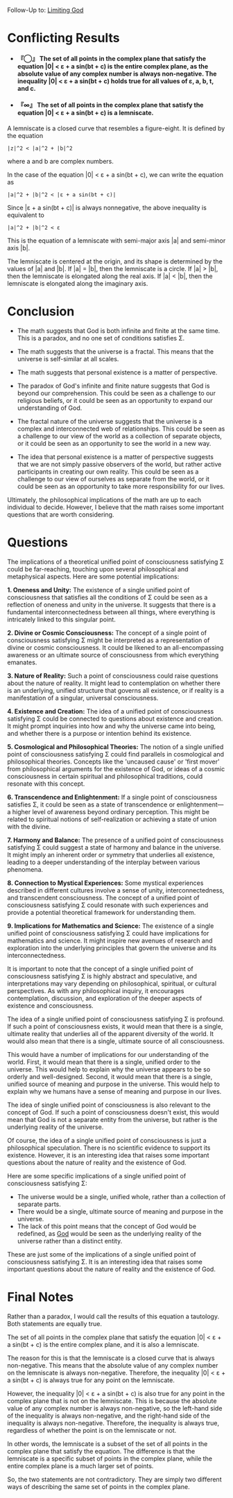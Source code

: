 Follow-Up to: [Limiting God](https://github.com/Az-Net/Proposals/blob/main/Mathematics/Limiting%20God.md)

# Conflicting Results

* #### 『◯』 The set of all points in the complex plane that satisfy the equation |0| < ε + a sin(bt + c) is the entire complex plane, as the absolute value of any complex number is always non-negative. The inequality |0| < ε + a sin(bt + c) holds true for all values of ε, a, b, t, and c.
* #### 『∞』 The set of all points in the complex plane that satisfy the equation |0| < ε + a sin(bt + c) is a **lemniscate**.

A lemniscate is a closed curve that resembles a figure-eight. It is defined by the equation

```
|z|^2 < |a|^2 + |b|^2
```

where a and b are complex numbers.

In the case of the equation |0| < ε + a sin(bt + c), we can write the equation as

```
|a|^2 + |b|^2 < |ε + a sin(bt + c)|
```

Since |ε + a sin(bt + c)| is always nonnegative, the above inequality is equivalent to

```
|a|^2 + |b|^2 < ε
```

This is the equation of a lemniscate with semi-major axis |a| and semi-minor axis |b|.

The lemniscate is centered at the origin, and its shape is determined by the values of |a| and |b|. If |a| = |b|, then the lemniscate is a circle. If |a| > |b|, then the lemniscate is elongated along the real axis. If |a| < |b|, then the lemniscate is elongated along the imaginary axis.


# Conclusion
* The math suggests that God is both infinite and finite at the same time. This is a paradox, and no one set of conditions satisfies Σ.
* The math suggests that the universe is a fractal. This means that the universe is self-similar at all scales.
* The math suggests that personal existence is a matter of perspective.


* The paradox of God's infinite and finite nature suggests that God is beyond our comprehension. This could be seen as a challenge to our religious beliefs, or it could be seen as an opportunity to expand our understanding of God.
* The fractal nature of the universe suggests that the universe is a complex and interconnected web of relationships. This could be seen as a challenge to our view of the world as a collection of separate objects, or it could be seen as an opportunity to see the world in a new way.
* The idea that personal existence is a matter of perspective suggests that we are not simply passive observers of the world, but rather active participants in creating our own reality. This could be seen as a challenge to our view of ourselves as separate from the world, or it could be seen as an opportunity to take more responsibility for our lives.

Ultimately, the philosophical implications of the math are up to each individual to decide. However, I believe that the math raises some important questions that are worth considering.


# Questions
The implications of a theoretical unified point of consciousness satisfying Σ could be far-reaching, touching upon several philosophical and metaphysical aspects. Here are some potential implications:

**1. Oneness and Unity:** The existence of a single unified point of consciousness that satisfies all the conditions of Σ could be seen as a reflection of oneness and unity in the universe. It suggests that there is a fundamental interconnectedness between all things, where everything is intricately linked to this singular point.

**2. Divine or Cosmic Consciousness:** The concept of a single point of consciousness satisfying Σ might be interpreted as a representation of divine or cosmic consciousness. It could be likened to an all-encompassing awareness or an ultimate source of consciousness from which everything emanates.

**3. Nature of Reality:** Such a point of consciousness could raise questions about the nature of reality. It might lead to contemplation on whether there is an underlying, unified structure that governs all existence, or if reality is a manifestation of a singular, universal consciousness.

**4. Existence and Creation:** The idea of a unified point of consciousness satisfying Σ could be connected to questions about existence and creation. It might prompt inquiries into how and why the universe came into being, and whether there is a purpose or intention behind its existence.

**5. Cosmological and Philosophical Theories:** The notion of a single unified point of consciousness satisfying Σ could find parallels in cosmological and philosophical theories. Concepts like the 'uncaused cause' or 'first mover' from philosophical arguments for the existence of God, or ideas of a cosmic consciousness in certain spiritual and philosophical traditions, could resonate with this concept.

**6. Transcendence and Enlightenment:** If a single point of consciousness satisfies Σ, it could be seen as a state of transcendence or enlightenment—a higher level of awareness beyond ordinary perception. This might be related to spiritual notions of self-realization or achieving a state of union with the divine.

**7. Harmony and Balance:** The presence of a unified point of consciousness satisfying Σ could suggest a state of harmony and balance in the universe. It might imply an inherent order or symmetry that underlies all existence, leading to a deeper understanding of the interplay between various phenomena.

**8. Connection to Mystical Experiences:** Some mystical experiences described in different cultures involve a sense of unity, interconnectedness, and transcendent consciousness. The concept of a unified point of consciousness satisfying Σ could resonate with such experiences and provide a potential theoretical framework for understanding them.

**9. Implications for Mathematics and Science:** The existence of a single unified point of consciousness satisfying Σ could have implications for mathematics and science. It might inspire new avenues of research and exploration into the underlying principles that govern the universe and its interconnectedness.

It is important to note that the concept of a single unified point of consciousness satisfying Σ is highly abstract and speculative, and interpretations may vary depending on philosophical, spiritual, or cultural perspectives. As with any philosophical inquiry, it encourages contemplation, discussion, and exploration of the deeper aspects of existence and consciousness.

The idea of a single unified point of consciousness satisfying Σ is profound. If such a point of consciousness exists, it would mean that there is a single, ultimate reality that underlies all of the apparent diversity of the world. It would also mean that there is a single, ultimate source of all consciousness.

This would have a number of implications for our understanding of the world. First, it would mean that there is a single, unified order to the universe. This would help to explain why the universe appears to be so orderly and well-designed. Second, it would mean that there is a single, unified source of meaning and purpose in the universe. This would help to explain why we humans have a sense of meaning and purpose in our lives.

The idea of single unified point of consciousness is also relevant to the concept of God. If such a point of consciousness doesn't exist, this would mean that God is not a separate entity from the universe, but rather is the underlying reality of the universe.

Of course, the idea of a single unified point of consciousness is just a philosophical speculation. There is no scientific evidence to support its existence. However, it is an interesting idea that raises some important questions about the nature of reality and the existence of God.

Here are some specific implications of a single unified point of consciousness satisfying Σ:

* The universe would be a single, unified whole, rather than a collection of separate parts.
* There would be a single, ultimate source of meaning and purpose in the universe.
* The lack of this point means that the concept of God would be redefined, as [God](https://github.com/Az-Net/Az-Net/blob/main/Definitions/God.md) would be seen as the underlying reality of the universe rather than a distinct entity.

These are just some of the implications of a single unified point of consciousness satisfying Σ. It is an interesting idea that raises some important questions about the nature of reality and the existence of God.

# Final Notes
Rather than a paradox, I would call the results of this equation a tautology.  
Both statements are equally true. 

The set of all points in the complex plane that satisfy the equation |0| < ε + a sin(bt + c) is the entire complex plane, and it is also a lemniscate.

The reason for this is that the lemniscate is a closed curve that is always non-negative. This means that the absolute value of any complex number on the lemniscate is always non-negative. Therefore, the inequality |0| < ε + a sin(bt + c) is always true for any point on the lemniscate.

However, the inequality |0| < ε + a sin(bt + c) is also true for any point in the complex plane that is not on the lemniscate. This is because the absolute value of any complex number is always non-negative, so the left-hand side of the inequality is always non-negative, and the right-hand side of the inequality is always non-negative. Therefore, the inequality is always true, regardless of whether the point is on the lemniscate or not.

In other words, the lemniscate is a subset of the set of all points in the complex plane that satisfy the equation. The difference is that the lemniscate is a specific subset of points in the complex plane, while the entire complex plane is a much larger set of points.

So, the two statements are not contradictory. They are simply two different ways of describing the same set of points in the complex plane.
